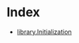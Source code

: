 # Index

<!-- START_INDEX -->
- [library.Initialization](./library.Initialization.md)

<!-- END_INDEX -->